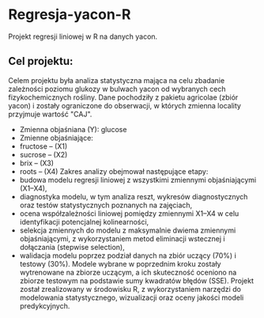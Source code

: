 # Regresja-yacon-R
Projekt regresji liniowej w R na danych yacon. 
## Cel projektu:
Celem projektu była analiza statystyczna mająca na celu zbadanie zależności poziomu glukozy w bulwach yacon od wybranych cech fizykochemicznych rośliny. Dane pochodziły z pakietu agricolae (zbiór yacon) i zostały ograniczone do obserwacji, w których zmienna locality przyjmuje wartość "CAJ".
- Zmienna objaśniana (Y): glucose
- Zmienne objaśniające:
- fructose – (X1)
- sucrose – (X2)
- brix – (X3)
- roots – (X4)
Zakres analizy obejmował następujące etapy:
- budowa modelu regresji liniowej z wszystkimi zmiennymi objaśniającymi (X1–X4),
- diagnostyka modelu, w tym analiza reszt, wykresów diagnostycznych oraz testów statystycznych poznanych na zajęciach,
- ocena współzależności liniowej pomiędzy zmiennymi X1–X4 w celu identyfikacji potencjalnej kolinearności,
- selekcja zmiennych do modelu z maksymalnie dwiema zmiennymi objaśniającymi, z wykorzystaniem metod eliminacji wstecznej i dołączania (stepwise selection),
- walidacja modelu poprzez podział danych na zbiór uczący (70%) i testowy (30%). Modele wybrane w poprzednim kroku zostały wytrenowane na zbiorze uczącym, a ich skuteczność oceniono na zbiorze testowym na podstawie sumy kwadratów błędów (SSE).
Projekt został zrealizowany w środowisku R, z wykorzystaniem narzędzi do modelowania statystycznego, wizualizacji oraz oceny jakości modeli predykcyjnych.
